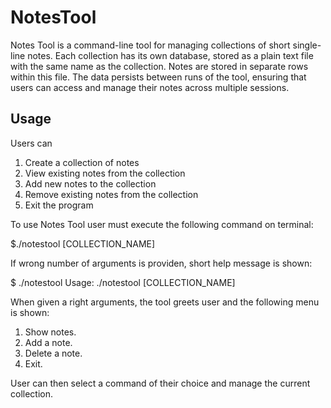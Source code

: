 # NotesTool

Notes Tool is a command-line tool for managing collections of short single-line notes. Each collection has its own database, stored as a plain text file with the same name as the collection. Notes are stored in separate rows within this file. The data persists between runs of the tool, ensuring that users can access and manage their notes across multiple sessions.

## Usage

Users can 
1. Create a collection of notes
2. View existing notes from the collection
3. Add new notes to the collection
4. Remove existing notes from the collection
5. Exit the program

To use Notes Tool user must execute the following command on terminal:

$./notestool [COLLECTION_NAME]

If wrong number of arguments is providen, short help message is shown:

$ ./notestool
Usage: ./notestool [COLLECTION_NAME]

When given a right arguments, the tool greets user and the following menu is shown:

1. Show notes.
2. Add a note.
3. Delete a note.
4. Exit.

User can then select a command of their choice and manage the current collection.